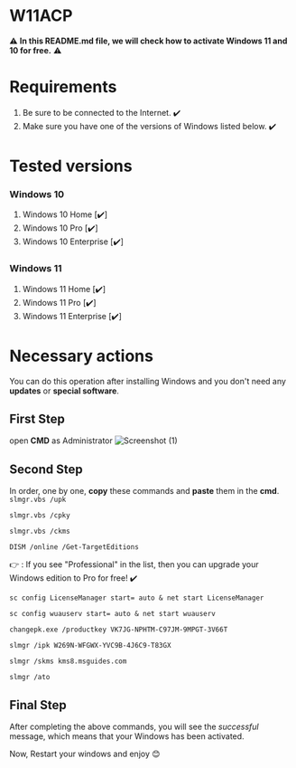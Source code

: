 # W11ACP
⚠️ **In this README.md file, we will check how to activate Windows 11 and 10 for free.** ⚠️
# Requirements
1. Be sure to be connected to the Internet. ✔️
2. Make sure you have one of the versions of Windows listed below. ✔️
# Tested versions
### Windows 10
1. Windows 10 Home [✔️]
2. Windows 10 Pro [✔️]
3. Windows 10 Enterprise [✔️]
### Windows 11
1. Windows 11 Home [✔️]
2. Windows 11 Pro [✔️]
3. Windows 11 Enterprise [✔️]
# Necessary actions
You can do this operation after installing Windows and you don't need any **updates** or **special software**.
## First Step
open **CMD** as Administrator
![Screenshot (1)](https://github.com/Symbolexe/W11ACP/assets/140549630/a27dc27a-a2c2-4680-b75b-230183c50acb)
## Second Step
In order, one by one, **copy** these commands and **paste** them in the **cmd**.
`slmgr.vbs /upk`

`slmgr.vbs /cpky`

`slmgr.vbs /ckms`

`DISM /online /Get-TargetEditions`

👉 : If you see "Professional" in the list, then you can upgrade your Windows edition to Pro for free! ✔️

`sc config LicenseManager start= auto & net start LicenseManager`

`sc config wuauserv start= auto & net start wuauserv`

`changepk.exe /productkey VK7JG-NPHTM-C97JM-9MPGT-3V66T`

`slmgr /ipk W269N-WFGWX-YVC9B-4J6C9-T83GX`

`slmgr /skms kms8.msguides.com`

`slmgr /ato`

## Final Step

After completing the above commands, you will see the *successful* message, which means that your Windows has been activated.

Now, Restart your windows and enjoy 😊 
